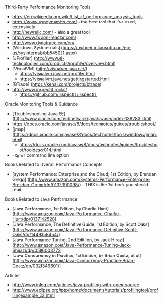 
Third-Party Performance Monitoring Tools
* https://en.wikipedia.org/wiki/List_of_performance_analysis_tools
* https://www.appdynamics.com/  - the best tool that I've used, extensively
* http://newrelic.com/  - also a great tool
* http://www.fusion-reactor.com/
* http://www.dynatrace.com/en/
* [Windows Sysinternals] (https://technet.microsoft.com/en-us/sysinternals/bb545021.aspx)
* [JProfiler] (http://www.ej-technologies.com/products/jprofiler/overview.html)
* [VisualVM] (http://visualvm.java.net/)
	* https://visualvm.java.net/profiler.html
	* https://visualvm.java.net/gettingstarted.html
* [BTrace] (https://kenai.com/projects/btrace)
* http://www.inspectit.rocks/
	* https://github.com/inspectIT/inspectIT 


Oracle Monitoring Tools & Guidance
* [Troubleshooting Java SE] (http://www.oracle.com/technetwork/java/javase/index-138283.html)
* https://docs.oracle.com/javase/8/docs/technotes/guides/troubleshoot/
* [jmap] (https://docs.oracle.com/javase/8/docs/technotes/tools/windows/jmap.html)
	* https://docs.oracle.com/javase/8/docs/technotes/guides/troubleshoot/tooldescr014.html
*  ```-Xprof``` command line option


Books Related to Overall Performance Concepts
* [system Performance: Enterprise and the Cloud, 1st Edition, by Brendan Gregg] (http://www.amazon.com/Systems-Performance-Enterprise-Brendan-Gregg/dp/0133390098/) - THIS is the 1st book you should read.

Books Related to Java Performance
* [Java Performance, 1st Edition, by Charlie Hunt] (http://www.amazon.com/Java-Performance-Charlie-Hunt/dp/0137142528)
* [Java Performance, The Definitive Guide, 1st Edition, by Scott Oaks] (http://www.amazon.com/Java-Performance-Definitive-Scott-Oaks/dp/1449358454/)
* [Java Performance Tuning, 2nd Editiion, by Jack Hirazi] (http://www.amazon.com/Java-Performance-Tuning-Jack-Shirazi/dp/0596003773)
* [Java Concurrency in Practice, 1st Edition, by Brian Goetz, et al] (http://www.amazon.com/Java-Concurrency-Practice-Brian-Goetz/dp/0321349601/)


Articles
* http://www.infoq.com/articles/java-profiling-with-open-source
* http://www.eclipse.org/tptp/home/documents/tutorials/profilingtool/profilingexample_32.html 
